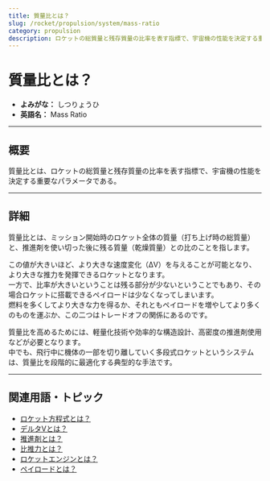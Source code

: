 ```yaml
---
title: 質量比とは？
slug: /rocket/propulsion/system/mass-ratio
category: propulsion
description: ロケットの総質量と残存質量の比率を表す指標で、宇宙機の性能を決定する重要なパラメータである質量比の意味・定義・内容について解説します。  
---
```


# 質量比とは？

- **よみがな：** しつりょうひ  
- **英語名：** Mass Ratio  

---

## 概要

質量比とは、ロケットの総質量と残存質量の比率を表す指標で、宇宙機の性能を決定する重要なパラメータである。  

---

## 詳細

質量比とは、ミッション開始時のロケット全体の質量（打ち上げ時の総質量）と、推進剤を使い切った後に残る質量（乾燥質量）との比のことを指します。  

この値が大きいほど、より大きな速度変化（ΔV）を与えることが可能となり、より大きな推力を発揮できるロケットとなります。  
一方で、比率が大きいということは残る部分が少ないということでもあり、その場合ロケットに搭載できるペイロードは少なくなってしまいます。  
燃料を多くしてより大きな力を得るか、それともペイロードを増やしてより多くのものを運ぶか、この二つはトレードオフの関係にあるのです。  

質量比を高めるためには、軽量化技術や効率的な構造設計、高密度の推進剤使用などが必要となります。  
中でも、飛行中に機体の一部を切り離していく多段式ロケットというシステムは、質量比を段階的に最適化する典型的な手法です。  

---

## 関連用語・トピック

- [ロケット方程式とは？](/docs/rocket/propulsion/system/rocket-equation)
- [デルタVとは？](/docs/orbit/mechanics/delta-v-budget)
- [推進剤とは？](/docs/rocket/propulsion/system/propellant)
- [比推力とは？](/docs/rocket/propulsion/system/isp)
- [ロケットエンジンとは？](/docs/rocket/propulsion/rocket-engine)
- [ペイロードとは？](/docs/rocket/system/payload)
